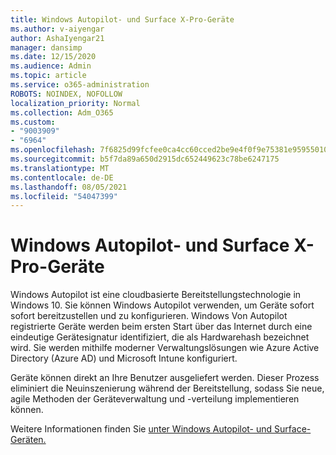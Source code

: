 ```yaml
---
title: Windows Autopilot- und Surface X-Pro-Geräte
ms.author: v-aiyengar
author: AshaIyengar21
manager: dansimp
ms.date: 12/15/2020
ms.audience: Admin
ms.topic: article
ms.service: o365-administration
ROBOTS: NOINDEX, NOFOLLOW
localization_priority: Normal
ms.collection: Adm_O365
ms.custom:
- "9003909"
- "6964"
ms.openlocfilehash: 7f6825d99fcfee0ca4cc60cced2be9e4f0f9e75381e9595501072eb7dfad1698
ms.sourcegitcommit: b5f7da89a650d2915dc652449623c78be6247175
ms.translationtype: MT
ms.contentlocale: de-DE
ms.lasthandoff: 08/05/2021
ms.locfileid: "54047399"
---
```

# <a name="windows-autopilot-and-surface-x-pro-devices"></a>Windows Autopilot- und Surface X-Pro-Geräte

Windows Autopilot ist eine cloudbasierte Bereitstellungstechnologie in Windows 10. Sie können Windows Autopilot verwenden, um Geräte sofort sofort bereitzustellen und zu konfigurieren. Windows Von Autopilot registrierte Geräte werden beim ersten Start über das Internet durch eine eindeutige Gerätesignatur identifiziert, die als Hardwarehash bezeichnet wird. Sie werden mithilfe moderner Verwaltungslösungen wie Azure Active Directory (Azure AD) und Microsoft Intune konfiguriert.

Geräte können direkt an Ihre Benutzer ausgeliefert werden. Dieser Prozess eliminiert die Neuinszenierung während der Bereitstellung, sodass Sie neue, agile Methoden der Geräteverwaltung und -verteilung implementieren können.

Weitere Informationen finden Sie [unter Windows Autopilot- und Surface-Geräten.](https://go.microsoft.com/fwlink/?linkid=2135712)
